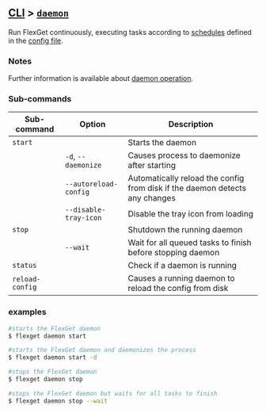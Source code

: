 ## [CLI](/CLI) > [`daemon`](/Daemon)<a name="daemon"></a>
Run FlexGet continuously, executing tasks according to [schedules](/Plugins/Daemon/scheduler) defined in the [config file](/Configuration).

### Notes
Further information is available about [daemon operation](/Daemon).

### Sub-commands
| Sub-command | Option | Description |
| --- | --- | --- |
| `start` || Starts the daemon  |
| |`-d`, `--daemonize`| Causes process to daemonize after starting
| |`--autoreload-config` | Automatically reload the config from disk if the daemon detects any changes |
| | `--disable-tray-icon` | Disable the tray icon from loading |
| `stop` || Shutdown the running daemon |
|| `--wait`| Wait for all queued tasks to finish before stopping daemon |
| `status` || Check if a daemon is running |
| `reload-config` || Causes a running daemon to reload the config from disk |

### examples
```bash
#starts the FlexGet daemon
$ flexget daemon start

#starts the FlexGet daemon and daemonizes the process
$ flexget daemon start -d

#stops the FlexGet daemon
$ flexget daemon stop

#stops the FlexGet daemon but waits for all tasks to finish
$ flexget daemon stop --wait
```